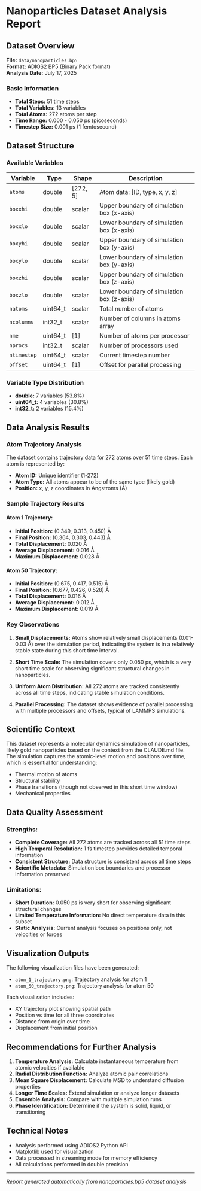 # Nanoparticles Dataset Analysis Report

## Dataset Overview

**File:** `data/nanoparticles.bp5`  
**Format:** ADIOS2 BP5 (Binary Pack format)  
**Analysis Date:** July 17, 2025  

### Basic Information
- **Total Steps:** 51 time steps
- **Total Variables:** 13 variables
- **Total Atoms:** 272 atoms per step
- **Time Range:** 0.000 - 0.050 ps (picoseconds)
- **Timestep Size:** 0.001 ps (1 femtosecond)

## Dataset Structure

### Available Variables

| Variable | Type | Shape | Description |
|----------|------|-------|-------------|
| `atoms` | double | [272, 5] | Atom data: [ID, type, x, y, z] |
| `boxxhi` | double | scalar | Upper boundary of simulation box (x-axis) |
| `boxxlo` | double | scalar | Lower boundary of simulation box (x-axis) |
| `boxyhi` | double | scalar | Upper boundary of simulation box (y-axis) |
| `boxylo` | double | scalar | Lower boundary of simulation box (y-axis) |
| `boxzhi` | double | scalar | Upper boundary of simulation box (z-axis) |
| `boxzlo` | double | scalar | Lower boundary of simulation box (z-axis) |
| `natoms` | uint64_t | scalar | Total number of atoms |
| `ncolumns` | int32_t | scalar | Number of columns in atoms array |
| `nme` | uint64_t | [1] | Number of atoms per processor |
| `nprocs` | int32_t | scalar | Number of processors used |
| `ntimestep` | uint64_t | scalar | Current timestep number |
| `offset` | uint64_t | [1] | Offset for parallel processing |

### Variable Type Distribution
- **double:** 7 variables (53.8%)
- **uint64_t:** 4 variables (30.8%)
- **int32_t:** 2 variables (15.4%)

## Data Analysis Results

### Atom Trajectory Analysis

The dataset contains trajectory data for 272 atoms over 51 time steps. Each atom is represented by:
- **Atom ID:** Unique identifier (1-272)
- **Atom Type:** All atoms appear to be of the same type (likely gold)
- **Position:** x, y, z coordinates in Angstroms (Å)

### Sample Trajectory Results

#### Atom 1 Trajectory:
- **Initial Position:** (0.349, 0.313, 0.450) Å
- **Final Position:** (0.364, 0.303, 0.443) Å
- **Total Displacement:** 0.020 Å
- **Average Displacement:** 0.016 Å
- **Maximum Displacement:** 0.028 Å

#### Atom 50 Trajectory:
- **Initial Position:** (0.675, 0.417, 0.515) Å
- **Final Position:** (0.677, 0.426, 0.528) Å
- **Total Displacement:** 0.016 Å
- **Average Displacement:** 0.012 Å
- **Maximum Displacement:** 0.019 Å

### Key Observations

1. **Small Displacements:** Atoms show relatively small displacements (0.01-0.03 Å) over the simulation period, indicating the system is in a relatively stable state during this short time interval.

2. **Short Time Scale:** The simulation covers only 0.050 ps, which is a very short time scale for observing significant structural changes in nanoparticles.

3. **Uniform Atom Distribution:** All 272 atoms are tracked consistently across all time steps, indicating stable simulation conditions.

4. **Parallel Processing:** The dataset shows evidence of parallel processing with multiple processors and offsets, typical of LAMMPS simulations.

## Scientific Context

This dataset represents a molecular dynamics simulation of nanoparticles, likely gold nanoparticles based on the context from the CLAUDE.md file. The simulation captures the atomic-level motion and positions over time, which is essential for understanding:

- Thermal motion of atoms
- Structural stability
- Phase transitions (though not observed in this short time window)
- Mechanical properties

## Data Quality Assessment

### Strengths:
- **Complete Coverage:** All 272 atoms are tracked across all 51 time steps
- **High Temporal Resolution:** 1 fs timestep provides detailed temporal information
- **Consistent Structure:** Data structure is consistent across all time steps
- **Scientific Metadata:** Simulation box boundaries and processor information preserved

### Limitations:
- **Short Duration:** 0.050 ps is very short for observing significant structural changes
- **Limited Temperature Information:** No direct temperature data in this subset
- **Static Analysis:** Current analysis focuses on positions only, not velocities or forces

## Visualization Outputs

The following visualization files have been generated:
- `atom_1_trajectory.png`: Trajectory analysis for atom 1
- `atom_50_trajectory.png`: Trajectory analysis for atom 50

Each visualization includes:
- XY trajectory plot showing spatial path
- Position vs time for all three coordinates
- Distance from origin over time
- Displacement from initial position

## Recommendations for Further Analysis

1. **Temperature Analysis:** Calculate instantaneous temperature from atomic velocities if available
2. **Radial Distribution Function:** Analyze atomic pair correlations
3. **Mean Square Displacement:** Calculate MSD to understand diffusion properties
4. **Longer Time Scales:** Extend simulation or analyze longer datasets
5. **Ensemble Analysis:** Compare with multiple simulation runs
6. **Phase Identification:** Determine if the system is solid, liquid, or transitioning

## Technical Notes

- Analysis performed using ADIOS2 Python API
- Matplotlib used for visualization
- Data processed in streaming mode for memory efficiency
- All calculations performed in double precision

---

*Report generated automatically from nanoparticles.bp5 dataset analysis*